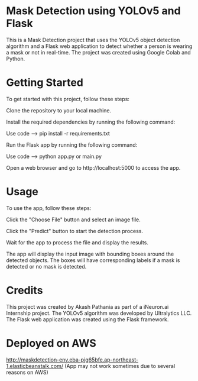 # Mask Detection using YOLOv5 and Flask
This is a Mask Detection project that uses the YOLOv5 object detection algorithm and a Flask web application to detect whether a person is wearing a mask or not in real-time. The project was created using Google Colab and Python.

# Getting Started
To get started with this project, follow these steps:

Clone the repository to your local machine.

Install the required dependencies by running the following command:

Use code -->
pip install -r requirements.txt

Run the Flask app by running the following command:

Use code -->
python app.py or main.py

Open a web browser and go to http://localhost:5000 to access the app.

# Usage
To use the app, follow these steps:

Click the "Choose File" button and select an image file.

Click the "Predict" button to start the detection process.

Wait for the app to process the file and display the results.

The app will display the input image with bounding boxes around the detected objects. The boxes will have corresponding labels if a mask is detected or no mask is detected.

# Credits
This project was created by Akash Pathania as part of a iNeuron.ai Internship project. The YOLOv5 algorithm was developed by Ultralytics LLC. The Flask web application was created using the Flask framework.

# Deployed on AWS

http://maskdetection-env.eba-pjg65bfe.ap-northeast-1.elasticbeanstalk.com/
(App may not work sometimes due to several reasons on AWS)



